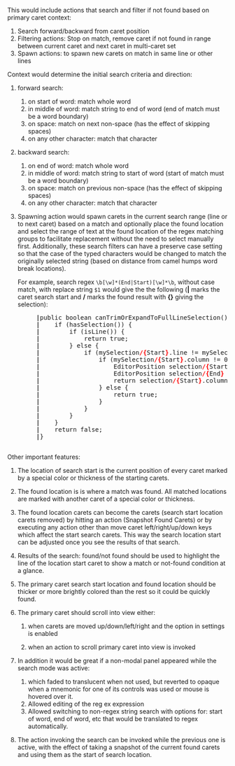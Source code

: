 This would include actions that search and filter if not found based on primary caret context:

1. Search forward/backward from caret position
2. Filtering actions: Stop on match, remove caret if not found in range between current caret
   and next caret in multi-caret set
3. Spawn actions: to spawn new carets on match in same line or other lines

Context would determine the initial search criteria and direction:

1. forward search:
    1. on start of word: match whole word
    2. in middle of word: match string to end of word (end of match must be a word boundary)
    3. on space: match on next non-space (has the effect of skipping spaces)
    4. on any other character: match that character

2. backward search:
    1. on end of word: match whole word
    2. in middle of word: match string to start of word (start of match must be a word boundary)
    3. on space: match on previous non-space (has the effect of skipping spaces)
    4. on any other character: match that character

3. Spawning action would spawn carets in the current search range (line or to next caret) based
   on a match and optionally place the found location and select the range of text at the found
   location of the regex matching groups to facilitate replacement without the need to select
   manually first. Additionally, these search filters can have a preserve case setting so that
   the case of the typed characters would be changed to match the originally selected string
   (based on distance from camel humps word break locations).

    For example, search regex `\b[\w]*(End|Start)[\w]*\b`, without case match, with replace
    string `$1` would give the the following (**|** marks the caret search start and **/** marks
    the found result with **{}** giving the selection):

    <pre>
        <b>|</b>public boolean canTrimOrExpandToFullLineSelection() {
        <b>|</b>    if (hasSelection()) {
        <b>|</b>        if (isLine()) {
        <b>|</b>            return true;
        <b>|</b>        } else {
        <b>|</b>            if (mySelection<b style="color:red">/{</b>Start<b style="color:red">}</b>.line != mySelection<b style="color:red">/{</b>End<b style="color:red">}</b>.line) {
        <b>|</b>                if (mySelection<b style="color:red">/{</b>Start<b style="color:red">}</b>.column != 0 || mySelection<b style="color:red">/{</b>End<b style="color:red">}</b>.column != 0) {
        <b>|</b>                    EditorPosition selection<b style="color:red">/{</b>Start<b style="color:red">}</b> = mySelection<b style="color:red">/{</b>Start<b style="color:red">}</b>.toTrimmedOrExpandedFullLine();
        <b>|</b>                    EditorPosition selection<b style="color:red">/{</b>End<b style="color:red">}</b> = mySelection<b style="color:red">/{</b>End<b style="color:red">}</b>.toTrimmedOrExpandedFullLine();
        <b>|</b>                    return selection<b style="color:red">/{</b>Start<b style="color:red">}</b>.column == 0 && selection<b style="color:red">/{</b>End<b style="color:red">}</b>.column == 0;
        <b>|</b>                } else {
        <b>|</b>                    return true;
        <b>|</b>                }
        <b>|</b>            }
        <b>|</b>        }
        <b>|</b>    }
        <b>|</b>    return false;
        <b>|</b>}

  </pre>

Other important features:

1. The location of search start is the current position of every caret marked by a special color
   or thickness of the starting carets.

2. The found location is is where a match was found. All matched locations are marked with
   another caret of a special color or thickness.

3. The found location carets can become the carets (search start location carets removed) by
   hitting an action (Snapshot Found Carets) or by executing any action other than move caret
   left/right/up/down keys which affect the start search carets. This way the search location
   start can be adjusted once you see the results of that search.

4. Results of the search: found/not found should be used to highlight the line of the location
   start caret to show a match or not-found condition at a glance.

5. The primary caret search start location and found location should be thicker or more brightly
   colored than the rest so it could be quickly found.

6. The primary caret should scroll into view either:

    1. when carets are moved up/down/left/right and the option in settings is enabled

    2. when an action to scroll primary caret into view is invoked

7. In addition it would be great if a non-modal panel appeared while the search mode was active:
    1. which faded to translucent when not used, but reverted to opaque when a mnemonic for one
       of its controls was used or mouse is hovered over it.
    2. Allowed editing of the reg ex expression
    3. Allowed switching to non-regex string search with options for: start of word, end of
       word, etc that would be translated to regex automatically.

8. The action invoking the search can be invoked while the previous one is active, with the
   effect of taking a snapshot of the current found carets and using them as the start of search
   location.


